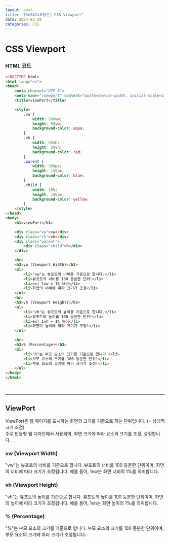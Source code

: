 ```yaml
---
layout: post
title: "[SeSACx코딩온] CSS Viewport"
date: 2024-05-28
categories: CSS
---
```


# CSS Viewport
### HTML 코드

```html
<!DOCTYPE html>
<html lang="en">
<head>
    <meta charset="UTF-8">
    <meta name="viewport" content="width=device-width, initial-scale=1.0">
    <title>viewPort</title>

    <style>
        .vw {
            width: 100vw;
            height: 50vw;
            background-color: aqua;
        }
        .vh {
            width: 50vh;
            height: 50vh;
            background-color: red;
        }
        .parent {
            width: 300px;
            height: 100px;
            background-color: blue;
        }
        .child {
            width: 10%;
            height: 100px;
            background-color: yellow;
        }
    </style>
</head>
<body>
    <h1>viewPort</h1>

    <div class="vw">vw</div>
    <div class="vh">vh</div>
    <div class="parent">
        <div class="child">%</div>
    </div>

    <hr>
    <h3>vw (Viewport Width)</h3>
    <ul>
        <li>"vw"는 뷰포트의 너비를 기준으로 합니다.</li>
        <li>뷰포트의 너비를 100 등분한 단위!</li>
        <li>ex) 1vw = 1% 너비</li>
        <li>화면의 너비에 따라 크기가 조정</li>
    </ul>
    <hr>
    <h3>vh (Viewport Height)</h3>
    <ul>
        <li>"vh"는 뷰포트의 높이를 기준으로 합니다.</li>
        <li>뷰포트의 높이를 100 등분한 단위!</li>
        <li>ex) 1vh = 1% 높이</li>
        <li>화면이 높이에 따라 크기가 조정!</li>
    </ul>

    <hr>
    <h3>% (Percentage)</h3>
    <ul>
        <li>"%"는 부모 요소의 크기를 기준으로 합니다.</li>
        <li>부모 요소의 크기를 100 등분한 단위!</li>
        <li>부모 요소의 크기에 따라 크기가 조정!</li>
    </ul>
</body>
</html>
```

<br>
<hr>

## ViewPort

ViewPort은 웹 페이지를 표시하는 화면의 크기를 기준으로 하는 단위입니다. (= 상대적 크기 조정) <br>
주로 반응형 웹 디자인에서 사용되며, 화면 크기에 따라 요소의 크기를 조정, 설정합니다.

### vw (Viewport Width)
"vw"는 뷰포트의 너비를 기준으로 합니다. 뷰포트의 너비를 100 등분한 단위이며, 화면의 너비에 따라 크기가 조정됩니다. 예를 들어, 1vw는 화면 너비의 1%를 의미합니다.

### vh (Viewport Height)
"vh"는 뷰포트의 높이를 기준으로 합니다. 뷰포트의 높이를 100 등분한 단위이며, 화면의 높이에 따라 크기가 조정됩니다. 예를 들어, 1vh는 화면 높이의 1%를 의미합니다.

### % (Percentage)
"%"는 부모 요소의 크기를 기준으로 합니다. 부모 요소의 크기를 100 등분한 단위이며, 부모 요소의 크기에 따라 크기가 조정됩니다.